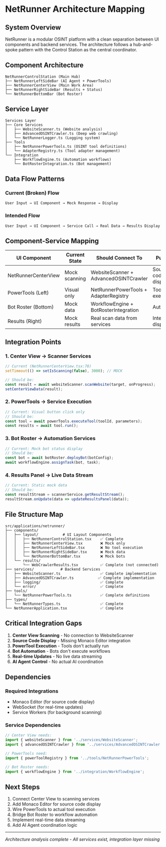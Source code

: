 # NetRunner Architecture Mapping

## System Overview

NetRunner is a modular OSINT platform with a clean separation between UI components and backend services. The architecture follows a hub-and-spoke pattern with the Control Station as the central coordinator.

## Component Architecture

```
NetRunnerControlStation (Main Hub)
├── NetRunnerLeftSideBar (AI Agent + PowerTools)
├── NetRunnerCenterView (Main Work Area)
├── NetRunnerRightSideBar (Results + Status)
└── NetRunnerBottomBar (Bot Roster)
```

## Service Layer

```
Services Layer
├── Core Services
│   ├── WebsiteScanner.ts (Website analysis)
│   ├── AdvancedOSINTCrawler.ts (Deep web crawling)
│   └── NetRunnerLogger.ts (Logging system)
├── Tools
│   ├── NetRunnerPowerTools.ts (OSINT tool definitions)
│   └── AdapterRegistry.ts (Tool adapter management)
└── Integration
    ├── WorkflowEngine.ts (Automation workflows)
    └── BotRosterIntegration.ts (Bot management)
```

## Data Flow Patterns

### Current (Broken) Flow
```
User Input → UI Component → Mock Response → Display
```

### Intended Flow
```
User Input → UI Component → Service Call → Real Data → Results Display
```

## Component-Service Mapping

| UI Component | Current State | Should Connect To | Purpose |
|--------------|---------------|-------------------|---------|
| NetRunnerCenterView | Mock scanning | WebsiteScanner + AdvancedOSINTCrawler | Source code display |
| PowerTools (Left) | Visual only | NetRunnerPowerTools + AdapterRegistry | Tool execution |
| Bot Roster (Bottom) | Mock data | WorkflowEngine + BotRosterIntegration | Automation |
| Results (Right) | Mock results | Real scan data from services | Intel display |

## Integration Points

### 1. Center View → Scanner Services
```typescript
// Current (NetRunnerCenterView.tsx:78)
setTimeout(() => setIsScanning(false), 3000); // MOCK

// Should be:
const result = await websiteScanner.scanWebsite(target, onProgress);
setCenterViewData(result);
```

### 2. PowerTools → Service Execution
```typescript
// Current: Visual button click only
// Should be:
const tool = await powerTools.executeTool(toolId, parameters);
const results = await tool.run();
```

### 3. Bot Roster → Automation Services
```typescript
// Current: Mock bot status display
// Should be:
const bot = await botRoster.deployBot(botConfig);
await workflowEngine.assignTask(bot, task);
```

### 4. Results Panel → Live Data Stream
```typescript
// Current: Static mock data
// Should be:
const resultStream = scannerService.getResultStream();
resultStream.onUpdate(data => updateResultsPanel(data));
```

## File Structure Map

```
src/applications/netrunner/
├── components/
│   ├── layout/           # UI Layout Components
│   │   ├── NetRunnerControlStation.tsx    ✅ Complete
│   │   ├── NetRunnerCenterView.tsx        ❌ Mock only
│   │   ├── NetRunnerLeftSideBar.tsx       ❌ No tool execution
│   │   ├── NetRunnerRightSideBar.tsx      ❌ Mock data
│   │   └── NetRunnerBottomBar.tsx         ❌ Mock bots
│   └── results/
│       └── WebCrawlerResults.tsx          ✅ Complete (not connected)
├── services/            # Backend Services
│   ├── WebsiteScanner.ts                  ✅ Complete implementation
│   ├── AdvancedOSINTCrawler.ts           ✅ Complete implementation
│   ├── logging/                           ✅ Complete
│   └── error/                             ✅ Complete
├── tools/
│   └── NetRunnerPowerTools.ts             ✅ Complete definitions
├── types/
│   └── NetRunnerTypes.ts                  ✅ Complete
└── NetRunnerApplication.tsx               ✅ Complete
```

## Critical Integration Gaps

1. **Center View Scanning** - No connection to WebsiteScanner
2. **Source Code Display** - Missing Monaco Editor integration
3. **PowerTool Execution** - Tools don't actually run
4. **Bot Automation** - Bots don't execute workflows
5. **Real-time Updates** - No live data streaming
6. **AI Agent Control** - No actual AI coordination

## Dependencies

### Required Integrations
- Monaco Editor (for source code display)
- WebSocket (for real-time updates)
- Service Workers (for background scanning)

### Service Dependencies
```typescript
// Center View needs:
import { websiteScanner } from '../services/WebsiteScanner';
import { advancedOSINTCrawler } from '../services/AdvancedOSINTCrawler';

// PowerTools need:
import { powerToolRegistry } from '../tools/NetRunnerPowerTools';

// Bot Roster needs:
import { workflowEngine } from '../integration/WorkflowEngine';
```

## Next Steps

1. Connect Center View to scanning services
2. Add Monaco Editor for source code display
3. Wire PowerTools to actual tool execution
4. Bridge Bot Roster to workflow automation
5. Implement real-time data streaming
6. Add AI Agent coordination logic

---
*Architecture analysis complete - All services exist, integration layer missing*
